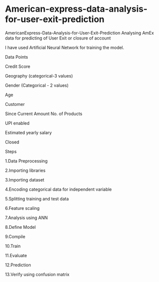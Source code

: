 # American-express-data-analysis-for-user-exit-prediction

AmericanExpress-Data-Analysis-for-User-Exit-Prediction
Analysing AmEx data for predicting of User Exit or closure of account

I have used Artificial Neural Network for training the model.

Data Points


Credit Score


Geography (categorical-3 values)


Gender (Categorical - 2 values)


Age


Customer


Since Current Amount No. of Products


UPI enabled


Estimated yearly salary


Closed

Steps

1.Data Preprocessing


2.Importing libraries


3.Importing dataset


4.Encoding categorical data for independent variable


5.Splitting training and test data


6.Feature scaling


7.Analysis using ANN


8.Define Model


9.Compile


10.Train


11.Evaluate


12.Prediction


13.Verify using confusion matrix
